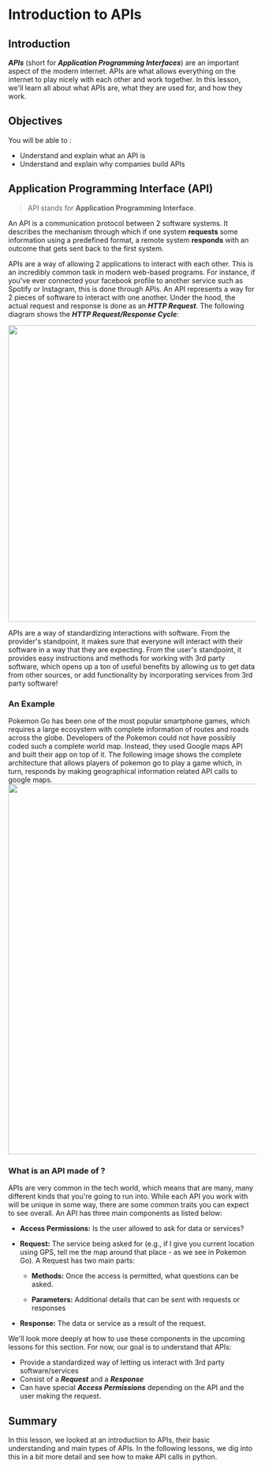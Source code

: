 
# Introduction to APIs

## Introduction 

**_APIs_** (short for **_Application Programming Interfaces_**) are an important aspect of the modern internet. APIs are what allows everything on the internet to play nicely with each other and work together. In this lesson, we'll learn all about what APIs are, what they are used for, and how they work. 

## Objectives
You will be able to : 
* Understand and explain what an API is
* Understand and explain why companies build APIs

## Application Programming Interface (API)

> API stands for **Application Programming Interface**. 

An API is a communication protocol between 2 software systems. It describes the mechanism through which if one system **requests** some information using a predefined format, a remote system **responds** with an outcome that gets sent back to the first system. 

APIs are a way of allowing 2 applications to interact with each other. This is an incredibly common task in modern web-based programs. For instance, if you've ever connected your facebook profile to another service such as Spotify or Instagram, this is done through APIs. An API represents a way for 2 pieces of software to interact with one another. Under the hood, the actual request and response is done as an **_HTTP Request_**. The following diagram shows the **_HTTP Request/Response Cycle_**:

<img src="images/new_client-server-illustration.png" width="600">

APIs are a way of standardizing interactions with software. From the provider's standpoint, it makes sure that everyone will interact with their software in a way that they are expecting. From the user's standpoint, it provides easy instructions and methods for working with 3rd party software, which opens up a ton of useful benefits by allowing us to get data from other sources, or add functionality by incorporating services from 3rd party software!


### An Example

Pokemon Go has been one of the most popular smartphone games, which requires a large ecosystem with complete information of routes and roads across the globe. Developers of the Pokemon could not have possibly coded such a complete world map. Instead, they used Google maps API and built their app on top of it. The following image shows the complete architecture that allows players of pokemon go to play a game which, in turn, responds by making geographical information related API calls to google maps.  
<img src="images/new_api4.png" width="750">

### What is an API made of ?

APIs are very common in the tech world, which means that are many, many different kinds that you're going to run into. While each API you work with will be unique in some way, there are some common traits you can expect to see overall. An API has three main components as listed below:

* **Access Permissions:** Is the user allowed to ask for data or services?
* **Request:** The service being asked for (e.g., if I give you current location using GPS, tell me the map around that place - as we see in Pokemon Go).  A Request has two main parts:

    * **Methods:** Once the access is permitted, what questions can be asked.
    
    * **Parameters:** Additional details that can be sent with requests or responses

* **Response:** The data or service as a result of the request.

We'll look more deeply at how to use these components in the upcoming lessons for this section. For now, our goal is to understand that APIs:

* Provide a standardized way of letting us interact with 3rd party software/services
* Consist of a **_Request_** and a **_Response_**
* Can have special **_Access Permissions_** depending on the API and the user making the request. 


## Summary

In this lesson, we looked at an introduction to APIs, their basic understanding and main types of APIs.  In the following lessons, we dig into this in a bit more detail and see how to make API calls in python. 
